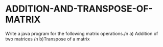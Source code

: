# ADDITION-AND-TRANSPOSE-OF-MATRIX
Write a java program for the following matrix operations./n
a) Addition of two matrices /n
b)Transpose of a matrix
